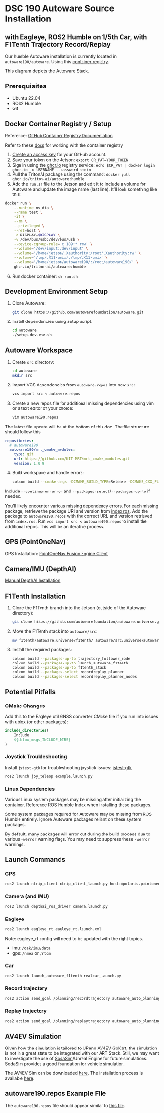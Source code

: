 ﻿
# DSC 190 Autoware Source Installation
## with Eagleye, ROS2 Humble on 1/5th Car, with F1Tenth Trajectory Record/Replay

Our humble Autoware installation is currently located in `autoware190/autoware`. Using this [container registry](https://github.com/Triton-AI/autoware_docker/blob/master/run.sh).

This [diagram](https://app.diagrams.net/?lightbox=1#Uhttps%3A%2F%2Fautowarefoundation.github.io%2Fautoware-documentation%2Fpr-347%2Fdesign%2Fautoware-architecture%2Fnode-diagram%2Foverall-node-diagram-autoware-universe.drawio.svg#%7B%22pageId%22%3A%22T6t2FfeAp1iw48vGkmOz%22%7D) depicts the Autoware Stack.

## Prerequisites
- Ubuntu 22.04
- ROS2 Humble
- Git

## Docker Container Registry / Setup

Reference: [GitHub Container Registry Documentation](https://docs.github.com/en/packages/working-with-a-github-packages-registry/working-with-the-container-registry)

Refer to these [docs](https://docs.github.com/en/packages/working-with-a-github-packages-registry/working-with-the-container-registry) for working with the container registry.
1. [Create an access key](https://docs.github.com/en/packages/working-with-a-github-packages-registry/working-with-the-container-registry#authenticating-with-a-personal-access-token-classic) for your GitHub account.
2. Save your token on the Jetson: `export CR_PAT=YOUR_TOKEN`
3. Sign in using the [ghcr.io](http://ghcr.io/) registry service: `echo $CR_PAT | docker login ghcr.io -u USERNAME --password-stdin`
4. Pull the TritonAI package using the command: `docker pull ghcr.io/triton-ai/autoware:humble`
5. Add the `run.sh` file to the Jetson and edit it to include a volume for Autoware and update the image name (last line). It’ll look something like this:

```sh
docker run \
    --runtime nvidia \
    --name test \
    -it \
    --rm \
    --privileged \
    --net=host \
    -e DISPLAY=$DISPLAY \
    -v /dev/bus/usb:/dev/bus/usb \
    --device-cgroup-rule='c 189:* rmw' \
    --volume='/dev/input:/dev/input' \
    --volume='/home/jetson/.Xauthority:/root/.Xauthority:rw' \
    --volume='/tmp/.X11-unix/:/tmp/.X11-unix' \
    --volume='/home/jetson/autoware190/:/root/autoware190/' \
    ghcr.io/triton-ai/autoware:humble
```
6. Run docker container: `sh run.sh`

## Development Environment Setup

1. Clone Autoware:
    ```sh
    git clone https://github.com/autowarefoundation/autoware.git
    ```
2. Install dependencies using setup script:
    ```sh
    cd autoware
    ./setup-dev-env.sh
    ```

## Autoware Workspace

1. Create `src` directory:
    ```sh
    cd autoware
    mkdir src
    ```
2. Import VCS dependencies from `autoware.repos` into new `src`:
    ```sh
    vcs import src < autoware.repos
    ```
3. Create a new repos file for additional missing dependencies using vim or a text editor of your choice:
    ```sh
    vim autoware190.repos
    ```

The latest file update will be at the bottom of this doc. The file structure should follow this:

```yaml
repositories:
  # autoware190
  autoware190/mrt_cmake_modules:
    type: git
    url: https://github.com/KIT-MRT/mrt_cmake_modules.git
    version: 1.0.9
```

4. Build workspace and handle errors:
    ```sh
    colcon build --cmake-args -DCMAKE_BUILD_TYPE=Release -DCMAKE_CXX_FLAGS="-w"
    ```

Include `--continue-on-error` and `--packages-select`/`--packages-up-to` if needed.

You’ll likely encounter various missing dependency errors. For each missing package, retrieve the package URI and version from [index.ros](https://index.ros.org/p/mrt_cmake_modules/github-KIT-MRT-mrt_cmake_modules/). Add the package to `autoware190.repos` with the correct URL and version retrieved from `index.ros`. Run `vcs import src < autoware190.repos` to install the additional repos. This will be an iterative process.

## GPS (PointOneNav)

GPS Installation: [PointOneNav Fusion Engine Client](https://github.com/PointOneNav/fusion-engine-client)

## Camera/IMU (DepthAI)

[Manual DepthAI Installation](https://docs.luxonis.com/software/depthai/manual-install/#Manual%20DepthAI%20installation-Installing%20dependencies-Ubuntu%2FDebian)

## F1Tenth Installation

1. Clone the F1Tenth branch into the Jetson (outside of the Autoware directory):
    ```sh
    git clone https://github.com/autowarefoundation/autoware.universe.git
    ```
2. Move the F1Tenth stack into `autoware/src`:
    ```sh
    mv f1tenth/autoware.universe/f1tenth/ autoware/src/universe/autoware.universe/
    ```
3. Install the required packages:
    ```sh
    colcon build --packages-up-to trajectory_follower_node
    colcon build --packages-up-to launch_autoware_f1tenth
    colcon build --packages-up-to f1tenth_stack
    colcon build --packages-select recordreplay_planner
    colcon build --packages-select recordreplay_planner_nodes
    ```

## Potential Pitfalls

### CMake Changes

Add this to the Eagleye util GNSS converter CMake file if you run into issues with ublox (or other packages):

```cmake
include_directories(
    Include
    ${ublox_msgs_INCLUDE_DIRS}
)
```

### Joystick Troubleshooting

Install `jstest-gtk` for troubleshooting joystick issues: [jstest-gtk](https://github.com/Grumbel/jstest-gtk)

```sh
ros2 launch joy_teleop example.launch.py 
```

### Linux Dependencies
Various Linux system packages may be missing after initializing the container. Reference ROS Humble Index when installing these packages.

Some system packages required for Autoware may be missing from ROS Humble entirely. Ignore Autoware packages reliant on these system packages.

By default, many packages will error out during the build process due to various `-werror` warning flags. You may need to suppress these `-werror` warnings.

## Launch Commands

### GPS

```sh
ros2 launch ntrip_client ntrip_client_launch.py host:=polaris.pointonenav.com port:=2101 mountpoint:=POLARIS username:=<username> password:=<password>
```

### Camera (and IMU)

```sh
ros2 launch depthai_ros_driver camera.launch.py
```

### Eagleye

```sh
ros2 launch eagleye_rt eagleye_rt.launch.xml
```

Note: eagleye_rt config will need to be updated with the right topics.
- imu: `/oak/imu/data`
- gps: `/nmea` or `/rtcm`

### Car

```sh
ros2 launch launch_autoware_f1tenth realcar_launch.py
```

### Record trajectory

```sh
ros2 action send_goal /planning/recordtrajectory autoware_auto_planning_msgs/action/RecordTrajectory "{record_path: "/tmp/path"}" --feedback
```

### Replay trajectory

```sh
ros2 action send_goal /planning/replaytrajectory autoware_auto_planning_msgs/action/ReplayTrajectory "{replay_path: "/tmp/path"}" --feedback
```

## AV4EV Simulation

Given how the simulation is tailored to UPenn AV4EV GoKart, the simulation is not in a great state to be integrated with our ART Stack. Still, we may want to investigate the use of [SodaSim](https://github.com/soda-auto/soda-sim)/Unreal Engine for future simulations. SodaSim provides a good foundation for vehicle simulation.

The AV4EV Sim can be downloaded [here](https://drive.google.com/file/d/1goxswioa2MntthHZ-5inmKRmKjOJss0m/view?usp=drive_link). The installation process is available [here](https://docs.google.com/document/d/1_H5eWenuQquDp7uDdd6iuoHd1Gemtf0hW57mue3JtLY/edit?usp=drive_link).

## autoware190.repos Example File

The `autoware190.repos` file should appear similar to [this file](https://drive.google.com/file/d/1gT6nYcsPcxmyS2z-svs-h3dhBJfApT7S/view?usp=sharing).

